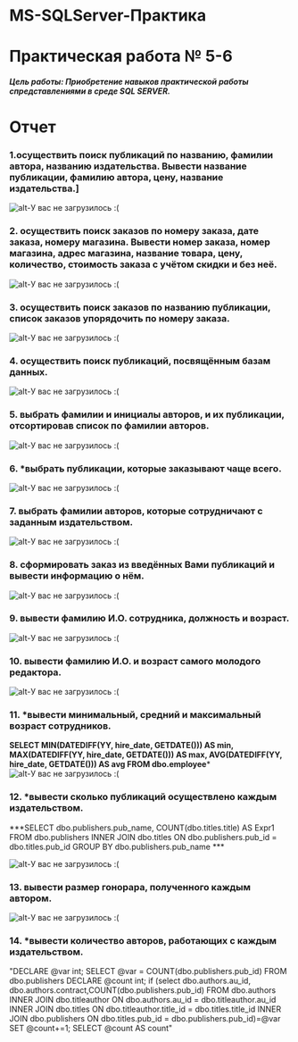 # MS-SQLServer-Практика

# Практическая работа № 5-6
##### Цель работы: Приобретение навыков практической работы спредставлениями в среде SQL SERVER.

# Отчет

### 1.осуществить поиск публикаций по названию, фамилии автора, названию издательства. Вывести название публикации, фамилию автора, цену, название издательства.]

![alt-У вас не загрузилось :( ](http://ipic.su/img/img7/fs/Nomer1.1569523693.png "SQLServer5-6")

### 2. осуществить поиск заказов по номеру заказа, дате заказа, номеру магазина. Вывести номер заказа, номер магазина, адрес магазина, название товара, цену, количество, стоимость заказа c учётом скидки и без неё.

![alt-У вас не загрузилось :( ](http://ipic.su/img/img7/fs/nomer2.1569523726.png "SQLServer5-6")

### 3. осуществить поиск заказов по названию публикации, список заказов упорядочить по номеру заказа.

![alt-У вас не загрузилось :( ](http://ipic.su/img/img7/fs/nomer3.1569523744.png "SQLServer5-6")

### 4. осуществить поиск публикаций, посвящённым базам данных.

![alt-У вас не загрузилось :( ](http://ipic.su/img/img7/fs/Nomer4.1569523768.png "SQLServer5-6")

### 5. выбрать фамилии и инициалы авторов, и их публикации, отсортировав список по фамилии авторов.

![alt-У вас не загрузилось :( ](http://ipic.su/img/img7/fs/nomer5.1569523787.png "SQLServer5-6")

### 6. *выбрать публикации, которые заказывают чаще всего.

![alt-У вас не загрузилось :( ](http://ipic.su/img/img7/fs/nomer6.1569523808.png "SQLServer5-6")

### 7. выбрать фамилии авторов, которые сотрудничают с заданным издательством.

![alt-У вас не загрузилось :( ](http://ipic.su/img/img7/fs/nomer7.1569523825.png "SQLServer5-6")

### 8. сформировать заказ из введённых Вами публикаций и вывести информацию о нём.

![alt-У вас не загрузилось :( ](http://ipic.su/img/img7/fs/nomer8.1569523897.png "SQLServer5-6")

### 9. вывести фамилию И.О. сотрудника, должность и возраст.

![alt-У вас не загрузилось :( ](http://ipic.su/img/img7/fs/9.1569524637.jpg "SQLServer5-6")

### 10. вывести фамилию И.О. и возраст самого молодого редактора.

![alt-У вас не загрузилось :( ](http://ipic.su/img/img7/fs/nomer10.1569523922.png "SQLServer5-6")

### 11. *вывести минимальный, средний и максимальный возраст сотрудников.

**SELECT MIN(DATEDIFF(YY, hire_date, GETDATE())) AS min, MAX(DATEDIFF(YY, hire_date, GETDATE())) AS max, AVG(DATEDIFF(YY, hire_date, GETDATE())) AS avg
FROM dbo.employee***
![alt-У вас не загрузилось :( ](http://ipic.su/img/img7/fs/saasdasd.1570196679.png "SQLServer5-6")

### 12. *вывести сколько публикаций осуществлено каждым издательством.

***SELECT dbo.publishers.pub_name, COUNT(dbo.titles.title) AS Expr1
FROM dbo.publishers INNER JOIN
dbo.titles ON dbo.publishers.pub_id = dbo.titles.pub_id
GROUP BY dbo.publishers.pub_name ***

![alt-У вас не загрузилось :( ](http://ipic.su/img/img7/fs/Snimok.1570196614.png "SQLServer5-6")

### 13. вывести размер гонорара, полученного каждым автором.

![alt-У вас не загрузилось :( ](http://ipic.su/img/img7/fs/swassdasdaasd.1569525752.jpg "SQLServer5-6")

### 14. *вывести количество авторов, работающих с каждым издательством.

"DECLARE @var int; SELECT        @var = COUNT(dbo.publishers.pub_id)
                                           FROM            dbo.publishers
DECLARE @count int;
if (select dbo.authors.au_id, dbo.authors.contract,COUNT(dbo.publishers.pub_id)  FROM  dbo.authors INNER JOIN
                         dbo.titleauthor ON dbo.authors.au_id = dbo.titleauthor.au_id INNER JOIN
                         dbo.titles ON dbo.titleauthor.title_id = dbo.titles.title_id INNER JOIN
                         dbo.publishers ON dbo.titles.pub_id = dbo.publishers.pub_id)=@var
SET @count+=1;
SELECT @count AS count"

